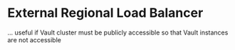 # External Regional Load Balancer

... useful if Vault cluster must be publicly accessible so that Vault instances are not accessible